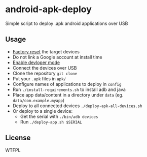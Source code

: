 # android-apk-deploy

Simple script to deploy .apk android applications over USB

## Usage

 - [Factory reset](https://support.google.com/android/answer/6088915) the target devices
 - Do not link a Google account at install time
 - [Enable devloper mode](https://developer.android.com/studio/debug/dev-options.html#enable)
 - Connect the devices over USB
 - Clone the repository `git clone`
 - Put your `.apk` files in `apk/`
 - Configure names of applications to deploy in `config`
 - Run `./install-requirements.sh` to install adb and java
 - Place app data/content in a directory under `data` (eg. `data/com.example.myapp`)
 - Deploy to all connected devices `./deploy-apk-all-devices.sh`
 - Or deploy to a single device:
   - Get the serial with `./bin/adb devices`
   - Run `./deploy-app.sh $SERIAL`

## License

WTFPL
